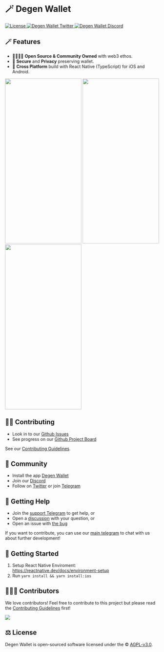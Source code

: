 # 🪄 Degen Wallet 

<div align="left">
    <a href="https://github.com/degenwallet/wallet/blob/main/LICENSE">
        <img src="https://badgen.net/github/license/degenwallet/wallet" alt="License">
    </a>
    <a href="https://twitter.com/DegenWalletApp">
        <img src="https://img.shields.io/twitter/follow/DegenWalletApp?label=DegenWallet&style=flat&logo=twitter&color=1DA1F2" alt="Degen Wallet Twitter">
    </a>
    <a href="https://discord.gg/aWkq5sj7SY">
        <img src="https://img.shields.io/discord/974531300394434630?style=plastic" alt="Degen Wallet Discord">
    </a>
</div>

## 🪄 Features

- 👨‍👩‍👧‍👦 **Open Source & Community Owned** with web3 ethos.
- 🔑 **Secure** and **Privacy** preserving wallet.
- 📱 **Cross Platform** build with React Native (TypeScript) for iOS and Android.

<img src="https://pub-2ad0a78712334a97976bd481e57da9c2.r2.dev/screenshots/wallet.png" alt="" width="250" height="540" /> <img src="https://pub-2ad0a78712334a97976bd481e57da9c2.r2.dev/screenshots/buy.png" alt="" width="250" height="540" /> <img src="https://pub-2ad0a78712334a97976bd481e57da9c2.r2.dev/screenshots/collectibles.png" alt="" width="250" height="540" />

## 🏄‍♂️ Contributing

- Look in to our [Github Issues](https://github.com/degenwallet/wallet/issues)
- See progress on our [Github Project Board](https://github.com/orgs/degenwallet/projects/2)

See our [Contributing Guidelines](./CONTRIBUTING.md).

## 🥰 Community

- Install the app [Degen Wallet](https://degenwallet.com)
- Join our [Discord](https://discord.gg/aWkq5sj7SY)
- Follow on [Twitter](http://twitter.com/DegenWalletApp) or join [Telegram](https://t.me/DegenWalletApp)

## 🙋 Getting Help

- Join the [support Telegram](https://t.me/degenwallet_developers) to get help, or
- Open a [discussion](https://github.com/degenwallet/wallet/discussions/new) with your question, or
- Open an issue with [the bug](https://github.com/degenwallet/wallet/issues/new)

If you want to contribute, you can use our [main telegram](https://t.me/degenwallet_developers) to chat with us about further development!

## 🚀 Getting Started

1. Setup React Native Enviroment: https://reactnative.dev/docs/environment-setup
2. Run `yarn install && yarn install:ios`

## 👨‍👧‍👦 Contributors

We love contributors! Feel free to contribute to this project but please read the [Contributing Guidelines](CONTRIBUTING.md) first!

<a href="https://github.com/degenwallet/wallet/graphs/contributors">
  <img src="https://contrib.rocks/image?repo=degenwallet/wallet&max=300&columns=12&anon=0" />
</a>

## ⚖️ License

Degen Wallet is open-sourced software licensed under the © [AGPL-v3.0](LICENSE).
